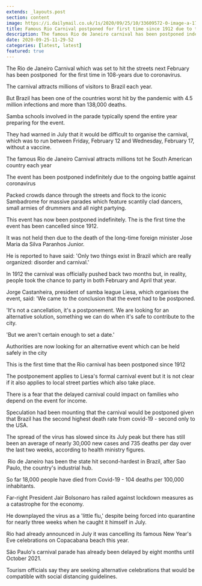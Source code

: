 ```yaml
---
extends: _layouts.post
section: content
image: https://i.dailymail.co.uk/1s/2020/09/25/10/33609572-0-image-a-17_1601025601272.jpg 
title: Famous Rio Carnival postponed for first time since 1912 due to the ongoing battle with coronavirus 
description: The famous Rio de Janeiro carnival has been postponed indefinitely due to coronavirus. The event was due to take place in February and it brings millions of visitors to the South American country 
date: 2020-09-25-11-29-52 
categories: [latest, latest] 
featured: true 
--- 
```

The Rio de Janeiro Carnival which was set to hit the streets next February has been postponed  for the first time in 108-years due to coronavirus.

The carnival attracts millions of visitors to Brazil each year.

But Brazil has been one of the countries worst hit by the pandemic with 4.5 million infections and more than 138,000 deaths.

Samba schools involved in the parade typically spend the entire year preparing for the event. 

They had warned in July that it would be difficult to organise the carnival, which was to run between Friday, February 12 and Wednesday, February 17, without a vaccine.

The famous Rio de Janeiro Carnival attracts millions tot he South American country each year

The event has been postponed indefinitely due to the ongoing battle against coronavirus

Packed crowds dance through the streets and flock to the iconic Sambadrome for massive parades which feature scantily clad dancers, small armies of drummers and all night partying. 

This event has now been postponed indefinitely. The is the first time the event has been cancelled since 1912.

It was not held then due to the death of the long-time foreign minister Jose Maria da Silva Paranhos Junior.

He is reported to have said: 'Only two things exist in Brazil which are really organized: disorder and carnival.'  

In 1912 the carnival was officially pushed back two months but, in reality, people took the chance to party in both February and April that year.

Jorge Castanheira, president of samba league Liesa, which organises the event, said: 'We came to the conclusion that the event had to be postponed.

'It's not a cancellation, it's a postponement. We are looking for an alternative solution, something we can do when it's safe to contribute to the city.

'But we aren't certain enough to set a date.' 

Authorities are now looking for an alternative event which can be held safely in the city

This is the first time that the Rio carnival has been postponed since 1912

The postponement applies to Liesa's formal carnival event but it is not clear if it also applies to local street parties which also take place. 

There is a fear that the delayed carnival could impact on families who depend on the event for income.

Speculation had been mounting that the carnival would be postponed given that Brazil has the second highest death rate from covid-19 - second only to the USA.

The spread of the virus has slowed since its July peak but there has still been an average of nearly 30,000 new cases and 735 deaths per day over the last two weeks, according to health ministry figures. 

 Rio de Janeiro has been the state hit second-hardest in Brazil, after Sao Paulo, the country's industrial hub.

So far 18,000 people have died from Covid-19 - 104 deaths per 100,000 inhabitants.

Far-right President Jair Bolsonaro has railed against lockdown measures as a catastrophe for the economy.

He downplayed the virus as a 'little flu,' despite being forced into quarantine for nearly three weeks when he caught it himself in July.

Rio had already announced in July it was cancelling its famous New Year's Eve celebrations on Copacabana beach this year.

São Paulo's carnival parade has already been delayed by eight months until October 2021.

Tourism officials say they are seeking alternative celebrations that would be compatible with social distancing guidelines. 

